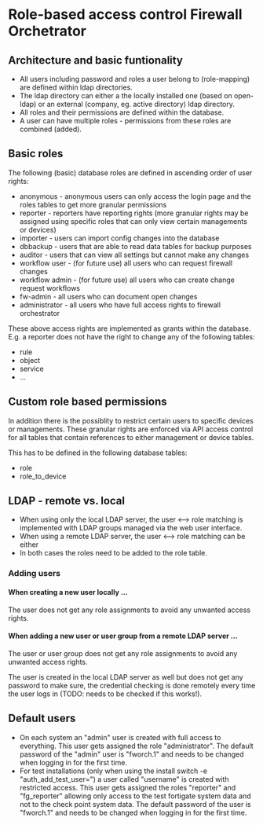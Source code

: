 # Role-based access control Firewall Orchetrator

## Architecture and basic funtionality
- All users including password and roles a user belong to (role-mapping) are defined within ldap directories.
- The ldap directory can either a the locally installed one (based on open-ldap) or an external (company, eg. active directory) ldap directory.
- All roles and their permissions are defined within the database.
- A user can have multiple roles - permissions from these roles are combined (added).

## Basic roles
The following (basic) database roles are defined in ascending order of user rights:
- anonymous - anonymous users can only access the login page and the roles tables to get more granular permissions
- reporter - reporters have reporting rights (more granular rights may be assigned using specific roles that can only view certain managements or devices)
- importer - users can import config changes into the database
- dbbackup - users that are able to read data tables for backup purposes
- auditor - users that can view all settings but cannot make any changes
- workflow user - (for future use) all users who can request firewall changes
- workflow admin - (for future use) all users who can create change request workflows
- fw-admin - all users who can document open changes
- administrator - all users who have full access rights to firewall orchestrator

These above access rights are implemented as grants within the database. E.g. a reporter does not have the right to change any of the following tables:
- rule
- object
- service
- ...

## Custom role based permissions
In addition there is the possiblity to restrict certain users to specific devices or managements. These granular rights are enforced via API access control for all tables that contain references to either management or device tables.

This has to be defined in the following database tables:
- role
- role_to_device

## LDAP - remote vs. local
- When using only the local LDAP server, the user <--> role matching is implemented with LDAP groups managed via the web user interface.
- When using a remote LDAP server, the user <--> role matching can be either 
- In both cases the roles need to be added to the role table.

### Adding users

#### When creating a new user locally ...
The user does not get any role assignments to avoid any unwanted access rights. 

#### When adding a new user or user group from a remote LDAP server ...

The user or user group does not get any role assignments to avoid any unwanted access rights.

The user is created in the local LDAP server as well but does not get any password to make sure, the credential checking is done remotely every time the user logs in (TODO: needs to be checked if this works!).

## Default users
- On each system an "admin" user is created with full access to everything. This user gets assigned the role "administrator". The default password of the "admin" user is "fworch.1" and needs to be changed when logging in for the first time.
- For test installations (only when using the install switch -e "auth_add_test_user=<username>") a user called "username" is created with restricted access. This user gets assigned the roles "reporter" and "fg_reporter" allowing only access to the test fortigate system data and not to the check point system data. The default password of the user is "fworch.1" and needs to be changed when logging in for the first time.